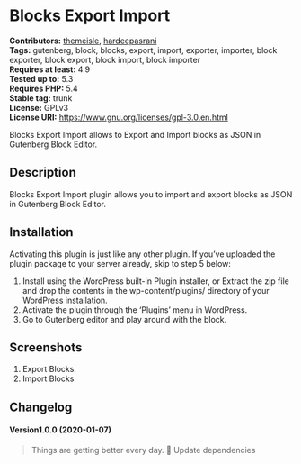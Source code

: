 # Blocks Export Import #
**Contributors:** [themeisle](https://profiles.wordpress.org/themeisle), [hardeepasrani](https://profiles.wordpress.org/hardeepasrani)  
**Tags:** gutenberg, block, blocks, export, import, exporter, importer, block exporter, block export, block import, block importer  
**Requires at least:** 4.9      
**Tested up to:** 5.3  
**Requires PHP:** 5.4    
**Stable tag:** trunk  
**License:** GPLv3    
**License URI:** https://www.gnu.org/licenses/gpl-3.0.en.html    

Blocks Export Import allows to Export and Import blocks as JSON in Gutenberg Block Editor.

## Description ##

Blocks Export Import plugin allows you to import and export blocks as JSON in Gutenberg Block Editor.

## Installation ##
Activating this plugin is just like any other plugin. If you’ve uploaded the plugin package to your server already, skip to step 5 below:

1. Install using the WordPress built-in Plugin installer, or Extract the zip file and drop the contents in the wp-content/plugins/ directory of your WordPress installation.
2. Activate the plugin through the ‘Plugins’ menu in WordPress.
3. Go to Gutenberg editor and play around with the block.

## Screenshots ##

1. Export Blocks.
2. Import Blocks


## Changelog ##

####   Version1.0.0 (2020-01-07)

> Things are getting better every day. :rocket:
Update dependencies



